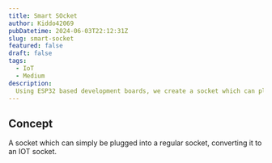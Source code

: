 ```yaml
---
title: Smart SOcket 
author: Kiddo42069
pubDatetime: 2024-06-03T22:12:31Z
slug: smart-socket
featured: false
draft: false
tags:
  - IoT
  - Medium
description:
  Using ESP32 based development boards, we create a socket which can plug into regular sockets and make them internet enabled
---
```


## Concept

A socket which can simply be plugged into a regular socket, converting it to an IOT socket.
